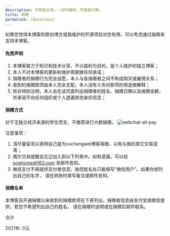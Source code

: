 ```yaml
---
description: 万物皆比特，一切可编码，宇宙是计算。
title: 捐赠
permalink: /donations/
---
```

如果您觉得本博客的原创博文或我维护的开源项目对您有用，可以考虑通过捐赠来支持本博客。

#### 免责声明
1. 本博客致力于知识和技术分享，不以盈利为目的，是个人维护的独立博客；
2. 本人不对本博客的更新和维护周期做任何承诺；
3. 捐赠者的捐赠行为完全自愿，本人与各捐赠者之间不构成购买或雇佣关系；
4. 收到的捐赠款项由本人完全支配，本人没有义务对款项的用途做解释；
5. 除非特别注明，本人会在该页面列出捐赠者的姓名、捐赠日期以及捐赠金额，并承诺不向任何组织或个人透漏其他身份信息；

#### 捐赠方式
对于无独立经济来源的学生而言，不推荐进行大额捐赠。
![webchat-ali-pay](https://image.xuchangwei.com/site/images/webchat-ali-pay.jpg)

注意事项：

1. 请尽量留言以表明自己是为xuchangwei博客捐赠，以免与我的其它交易混淆；
2. 偶尔交易提醒会忘记加入到以下列表中。如有遗漏，可以给 xcwhome@163.com 发邮件告知。
3. 微信支付不再提供支付者信息，故而姓名处只能填写“微信用户”。如果你想列出自己的名字， 请在转账时填写备注或邮件告知。

#### 捐赠名单
本博客自开通捐赠以来收到的捐赠款项在下表列出。捐赠者信息由支付宝或微信提供，若您不希望列出自己的姓名， 请在捐赠时说明或在捐赠后邮件联系。

合计

2021年: 0元
